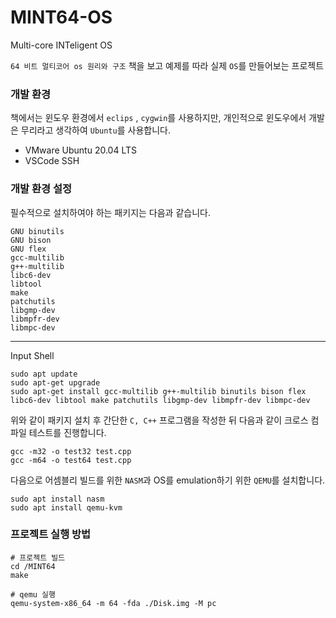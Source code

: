 # MINT64-OS
Multi-core INTeligent OS


`64 비트 멀티코어 os 원리와 구조` 책을 보고 예제를 따라 실제 `OS`를 만들어보는 프로젝트


### 개발 환경

책에서는 윈도우 환경에서 `eclips` , `cygwin`를 사용하지만, 개인적으로 윈도우에서 개발은 무리라고 생각하여 `Ubuntu`를 사용합니다.
- VMware Ubuntu 20.04 LTS
- VSCode SSH

### 개발 환경 설정
필수적으로 설치하여야 하는 패키지는 다음과 같습니다.
```
GNU binutils
GNU bison
GNU flex
gcc-multilib
g++-multilib
libc6-dev
libtool
make
patchutils
libgmp-dev
libmpfr-dev
libmpc-dev
```
---
Input Shell
```
sudo apt update
sudo apt-get upgrade
sudo apt-get install gcc-multilib g++-multilib binutils bison flex libc6-dev libtool make patchutils libgmp-dev libmpfr-dev libmpc-dev
```

위와 같이 패키지 설치 후 간단한 `C, C++` 프로그램을 작성한 뒤 다음과 같이 크로스 컴파일 테스트를 진행합니다.

```
gcc -m32 -o test32 test.cpp
gcc -m64 -o test64 test.cpp
```

다음으로 어셈블리 빌드를 위한 `NASM`과 OS를 emulation하기 위한 `QEMU`를 설치합니다.

```
sudo apt install nasm
sudo apt install qemu-kvm
```
### 프로젝트 실행 방법

```
# 프로젝트 빌드
cd /MINT64
make

# qemu 실행
qemu-system-x86_64 -m 64 -fda ./Disk.img -M pc
```
